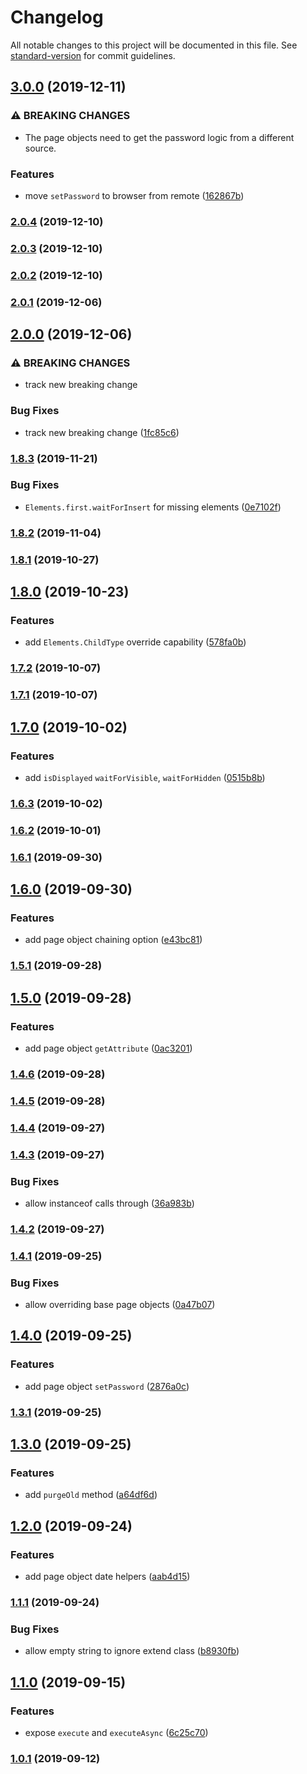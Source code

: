 # Changelog

All notable changes to this project will be documented in this file. See [standard-version](https://github.com/conventional-changelog/standard-version) for commit guidelines.

## [3.0.0](https://github.com/CrowdStrike/faltest/compare/@faltest/page-objects@2.0.4...3.0.0) (2019-12-11)


### ⚠ BREAKING CHANGES

* The page objects need to get the password logic from a different source.

### Features

* move `setPassword` to browser from remote ([162867b](https://github.com/CrowdStrike/faltest/commit/162867bbdd52a628f3f1b5f4844ee409be0359ec))

### [2.0.4](https://github.com/CrowdStrike/faltest/compare/@faltest/page-objects@2.0.3...2.0.4) (2019-12-10)

### [2.0.3](https://github.com/CrowdStrike/faltest/compare/@faltest/page-objects@2.0.2...2.0.3) (2019-12-10)

### [2.0.2](https://github.com/CrowdStrike/faltest/compare/@faltest/page-objects@2.0.1...2.0.2) (2019-12-10)

### [2.0.1](https://github.com/CrowdStrike/faltest/compare/@faltest/page-objects@2.0.0...2.0.1) (2019-12-06)

## [2.0.0](https://github.com/CrowdStrike/faltest/compare/@faltest/page-objects@1.8.3...2.0.0) (2019-12-06)


### ⚠ BREAKING CHANGES

* track new breaking change

### Bug Fixes

* track new breaking change ([1fc85c6](https://github.com/CrowdStrike/faltest/commit/1fc85c68e3abfc5a92855a22bad1f33cf14b71c3))

### [1.8.3](https://github.com/CrowdStrike/faltest/compare/@faltest/page-objects@1.8.2...1.8.3) (2019-11-21)


### Bug Fixes

* `Elements.first.waitForInsert` for missing elements ([0e7102f](https://github.com/CrowdStrike/faltest/commit/0e7102fd0a138d939d653771303712170485544a))

### [1.8.2](https://github.com/CrowdStrike/faltest/compare/@faltest/page-objects@1.8.1...1.8.2) (2019-11-04)

### [1.8.1](https://github.com/CrowdStrike/faltest/compare/@faltest/page-objects@1.8.0...1.8.1) (2019-10-27)

## [1.8.0](https://github.com/CrowdStrike/faltest/compare/@faltest/page-objects@1.7.2...1.8.0) (2019-10-23)


### Features

* add `Elements.ChildType` override capability ([578fa0b](https://github.com/CrowdStrike/faltest/commit/578fa0b))

### [1.7.2](https://github.com/CrowdStrike/faltest/compare/@faltest/page-objects@1.7.1...1.7.2) (2019-10-07)

### [1.7.1](https://github.com/CrowdStrike/faltest/compare/@faltest/page-objects@1.7.0...1.7.1) (2019-10-07)

## [1.7.0](https://github.com/CrowdStrike/faltest/compare/@faltest/page-objects@1.6.3...1.7.0) (2019-10-02)


### Features

* add `isDisplayed` `waitForVisible`, `waitForHidden` ([0515b8b](https://github.com/CrowdStrike/faltest/commit/0515b8b))

### [1.6.3](https://github.com/CrowdStrike/faltest/compare/@faltest/page-objects@1.6.2...1.6.3) (2019-10-02)

### [1.6.2](https://github.com/CrowdStrike/faltest/compare/@faltest/page-objects@1.6.1...1.6.2) (2019-10-01)

### [1.6.1](https://github.com/CrowdStrike/faltest/compare/@faltest/page-objects@1.6.0...1.6.1) (2019-09-30)

## [1.6.0](https://github.com/CrowdStrike/faltest/compare/@faltest/page-objects@1.5.1...1.6.0) (2019-09-30)


### Features

* add page object chaining option ([e43bc81](https://github.com/CrowdStrike/faltest/commit/e43bc81))

### [1.5.1](https://github.com/CrowdStrike/faltest/compare/@faltest/page-objects@1.5.0...1.5.1) (2019-09-28)

## [1.5.0](https://github.com/CrowdStrike/faltest/compare/@faltest/page-objects@1.4.6...1.5.0) (2019-09-28)


### Features

* add page object `getAttribute` ([0ac3201](https://github.com/CrowdStrike/faltest/commit/0ac3201))

### [1.4.6](https://github.com/CrowdStrike/faltest/compare/@faltest/page-objects@1.4.5...1.4.6) (2019-09-28)

### [1.4.5](https://github.com/CrowdStrike/faltest/compare/@faltest/page-objects@1.4.4...1.4.5) (2019-09-28)

### [1.4.4](https://github.com/CrowdStrike/faltest/compare/@faltest/page-objects@1.4.3...1.4.4) (2019-09-27)

### [1.4.3](https://github.com/CrowdStrike/faltest/compare/@faltest/page-objects@1.4.2...1.4.3) (2019-09-27)


### Bug Fixes

* allow instanceof calls through ([36a983b](https://github.com/CrowdStrike/faltest/commit/36a983b))

### [1.4.2](https://github.com/CrowdStrike/faltest/compare/@faltest/page-objects@1.4.1...1.4.2) (2019-09-27)

### [1.4.1](https://github.com/CrowdStrike/faltest/compare/@faltest/page-objects@1.4.0...1.4.1) (2019-09-25)


### Bug Fixes

* allow overriding base page objects ([0a47b07](https://github.com/CrowdStrike/faltest/commit/0a47b07))

## [1.4.0](https://github.com/CrowdStrike/faltest/compare/@faltest/page-objects@1.3.1...1.4.0) (2019-09-25)


### Features

* add page object `setPassword` ([2876a0c](https://github.com/CrowdStrike/faltest/commit/2876a0c))

### [1.3.1](https://github.com/CrowdStrike/faltest/compare/@faltest/page-objects@1.3.0...1.3.1) (2019-09-25)

## [1.3.0](https://github.com/CrowdStrike/faltest/compare/@faltest/page-objects@1.2.0...1.3.0) (2019-09-25)


### Features

* add `purgeOld` method ([a64df6d](https://github.com/CrowdStrike/faltest/commit/a64df6d))

## [1.2.0](https://github.com/CrowdStrike/faltest/compare/@faltest/page-objects@1.1.1...1.2.0) (2019-09-24)


### Features

* add page object date helpers ([aab4d15](https://github.com/CrowdStrike/faltest/commit/aab4d15))

### [1.1.1](https://github.com/CrowdStrike/faltest/compare/@faltest/page-objects@1.1.0...1.1.1) (2019-09-24)


### Bug Fixes

* allow empty string to ignore extend class ([b8930fb](https://github.com/CrowdStrike/faltest/commit/b8930fb))

## [1.1.0](https://github.com/CrowdStrike/faltest/compare/@faltest/page-objects@1.0.1...1.1.0) (2019-09-15)


### Features

* expose `execute` and `executeAsync` ([6c25c70](https://github.com/CrowdStrike/faltest/commit/6c25c70))

### [1.0.1](https://github.com/CrowdStrike/faltest/compare/@faltest/page-objects@1.0.0...1.0.1) (2019-09-12)
